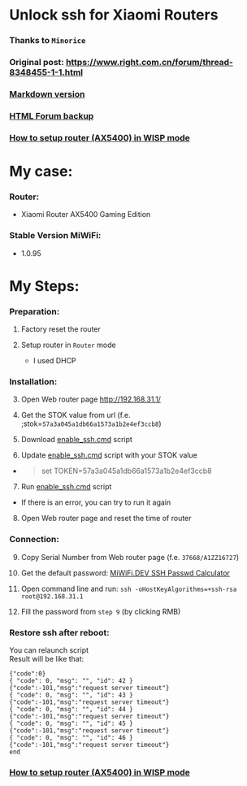 # Unlock ssh for Xiaomi Routers

### Thanks to `Minorice`

### Original post: https://www.right.com.cn/forum/thread-8348455-1-1.html

### [Markdown version](https://github.com/dary1337/unlock-ssh-xiaomi-router/blob/master/BACKUP.md)

### [HTML Forum backup](https://github.com/dary1337/unlock-ssh-xiaomi-router/releases/tag/forum_backup)

### [How to setup router (AX5400) in WISP mode](https://github.com/dary1337/wisp-mode-redmi-ax5400)

# My case:

### Router: 
- Xiaomi Router AX5400 Gaming Edition

### Stable Version MiWiFi:
- 1.0.95

# My Steps:

### Preparation:

1) Factory reset the router

2) Setup router in `Router` mode
   - I used DHCP

### Installation:

3) Open Web router page http://192.168.31.1/

4) Get the STOK value from url (f.e. ;stok=`57a3a045a1db66a1573a1b2e4ef3ccb8`)

5) Download [enable_ssh.cmd](https://raw.githubusercontent.com/dary1337/unlock-ssh-xiaomi-router/refs/heads/master/enable_ssh.cmd) script 

6) Update [enable_ssh.cmd](https://raw.githubusercontent.com/dary1337/unlock-ssh-xiaomi-router/refs/heads/master/enable_ssh.cmd) script with your STOK value 

 - > set TOKEN=57a3a045a1db66a1573a1b2e4ef3ccb8

7) Run [enable_ssh.cmd](https://raw.githubusercontent.com/dary1337/unlock-ssh-xiaomi-router/refs/heads/master/enable_ssh.cmd) script

- If there is an error, you can try to run it again

8) Open Web router page and reset the time of router

### Connection:

9) Copy Serial Number from Web router page (f.e. `37668/A1ZZ16727`)

10) Get the default password: [MiWiFi.DEV SSH Passwd Calculator](https://miwifi.dev/ssh)

11) Open command line and run: `ssh -oHostKeyAlgorithms=+ssh-rsa root@192.168.31.1`

12) Fill the password from `step 9` (by clicking RMB)

### Restore ssh after reboot:

You can relaunch script  
Result will be like that:
```
{"code":0}
{ "code": 0, "msg": "", "id": 42 }
{"code":-101,"msg":"request server timeout"}
{ "code": 0, "msg": "", "id": 43 }
{"code":-101,"msg":"request server timeout"}
{ "code": 0, "msg": "", "id": 44 }
{"code":-101,"msg":"request server timeout"}
{ "code": 0, "msg": "", "id": 45 }
{"code":-101,"msg":"request server timeout"}
{ "code": 0, "msg": "", "id": 46 }
{"code":-101,"msg":"request server timeout"}
end
```

### [How to setup router (AX5400) in WISP mode](https://github.com/dary1337/wisp-mode-redmi-ax5400)
